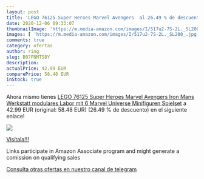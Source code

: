 ```yaml
---
layout: post
title: 'LEGO 76125 Super Heroes Marvel Avengers  al 26.49 % de descuento'
date: 2020-12-06 09:33:07
thumbnailImage: 'https://m.media-amazon.com/images/I/517u2-7S-2L._SL200_.jpg'
images: [ 'https://m.media-amazon.com/images/I/517u2-7S-2L._SL200_.jpg' ]
comments: true
category: ofertas
author: ring
slug: B07FNMTS8Y
description:
actualPrice: 42.99 EUR
comparePrice: 58.48 EUR
inStock: true
---
```


Ahora mismo tienes [LEGO 76125 Super Heroes Marvel Avengers Iron Mans Werkstatt  modulares Labor mit 6 Marvel Universe Minifiguren  Spielset](https://www.amazon.de/dp/B07FNMTS8Y/?tag=tolees0ca-21) a 42.99 EUR (original: 58.48 EUR) (26.49 %  de descuento) en el siguiente enlace!

[![](https://m.media-amazon.com/images/I/517u2-7S-2L._SL200_.jpg)](https://www.amazon.de/dp/B07FNMTS8Y/?tag=tolees0ca-21)

[Visítala!!!](https://www.amazon.de/dp/B07FNMTS8Y/?tag=tolees0ca-21)

Links participate in Amazon Associate program and might generate a comission on qualifying sales

[Consulta otras ofertas en nuestro canal de telegram](https://t.me/s/ofertas25)
